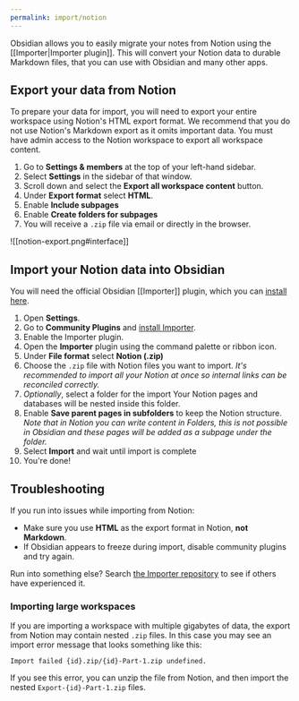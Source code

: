 ```yaml
---
permalink: import/notion
---
```

Obsidian allows you to easily migrate your notes from Notion using the [[Importer|Importer plugin]]. This will convert your Notion data to durable Markdown files, that you can use with Obsidian and many other apps.

## Export your data from Notion

To prepare your data for import, you will need to export your entire workspace using Notion's HTML export format. We recommend that you do not use Notion's Markdown export as it omits important data. You must have admin access to the Notion workspace to export all workspace content.

1. Go to **Settings & members** at the top of your left-hand sidebar.
2. Select **Settings** in the sidebar of that window.
3. Scroll down and select the **Export all workspace content** button.
4. Under **Export format** select **HTML**.
5. Enable **Include subpages**
6. Enable **Create folders for subpages**
7. You will receive a `.zip` file via email or directly in the browser.

![[notion-export.png#interface]]

## Import your Notion data into Obsidian

You will need the official Obsidian [[Importer]] plugin, which you can [install here](obsidian://show-plugin?id=obsidian-importer).

1. Open **Settings**.
2. Go to **Community Plugins** and [install Importer](obsidian://show-plugin?id=obsidian-importer).
3. Enable the Importer plugin.
4. Open the **Importer** plugin using the command palette or ribbon icon.
5. Under **File format** select **Notion (.zip)**
6. Choose the `.zip` file with Notion files you want to import. *It's recommended to import all your Notion at once so internal links can be reconciled correctly.*
7. _Optionally_, select a folder for the import Your Notion pages and databases will be nested inside this folder.
8. Enable **Save parent pages in subfolders** to keep the Notion structure. *Note that in Notion you can write content in Folders, this is not possible in Obsidian and these pages will be added as a subpage under the folder.*
9. Select **Import** and wait until import is complete
10. You're done!

## Troubleshooting

If you run into issues while importing from Notion:

- Make sure you use **HTML** as the export format in Notion, **not Markdown**.
- If Obsidian appears to freeze during import, disable community plugins and try again.

Run into something else? Search [the Importer repository](https://github.com/obsidianmd/obsidian-importer/issues) to see if others have experienced it.

### Importing large workspaces

If you are importing a workspace with multiple gigabytes of data, the export from Notion may contain nested `.zip` files. In this case you may see an import error message that looks something like this:

```
Import failed {id}.zip/{id}-Part-1.zip undefined.
```

If you see this error, you can unzip the file from Notion, and then import the nested `Export-{id}-Part-1.zip`  files.